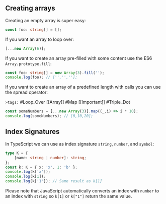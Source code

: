 
## Creating arrays

Creating an empty array is super easy: 

```ts
const foo: string[] = [];
```

If you want an array to loop over: 

```ts
[...new Array(6)]; 
```

If you want to create an array pre-filled with some content use the ES6 `Array.prototype.fill`: 

```ts
const foo: string[] = new Array(3).fill('');
console.log(foo); // ['','',''];
```

If you want to create an array of a predefined length with calls you can use the spread operator: 

`>tags:` #Loop_Over [[Array]] #Map [[Important]] #Triple_Dot

```ts
const someNumbers = [...new Array(3)].map((_,i) => i * 10);
console.log(someNumbers); // [0,10,20];
```

## Index Signatures

In TypeScript we can use as index signature `string`, `number`, and `symbol`:

```typescript
type K = {
    [name: string | number]: string;
};
const k: K = { x: 'x', 1: 'b' };
console.log(k['x']);
console.log(k[1]);
console.log(k['1']); // Same result as k[1]
```

Please note that JavaScript automatically converts an index with `number` to an index with `string` so `k[1]` or `k["1"]` return the same value.
